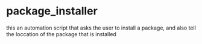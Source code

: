 # package_installer
this an automation script that asks the user to install a package, and also tell the loccation of the package that is installed
